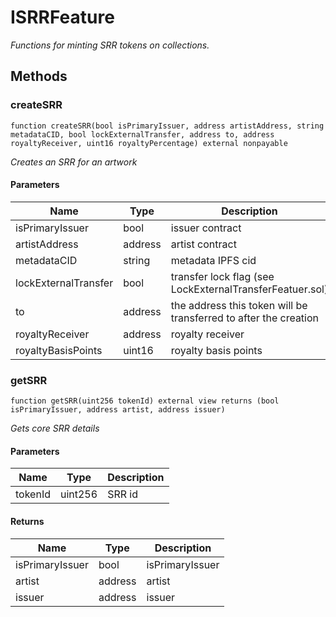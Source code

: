 # ISRRFeature







*Functions for minting SRR tokens on collections.*

## Methods

### createSRR

```solidity
function createSRR(bool isPrimaryIssuer, address artistAddress, string metadataCID, bool lockExternalTransfer, address to, address royaltyReceiver, uint16 royaltyPercentage) external nonpayable
```



*Creates an SRR for an artwork*

#### Parameters

| Name | Type | Description |
|---|---|---|
| isPrimaryIssuer | bool | issuer contract |
| artistAddress | address | artist contract |
| metadataCID | string | metadata IPFS cid |
| lockExternalTransfer | bool | transfer lock flag (see LockExternalTransferFeatuer.sol) |
| to | address | the address this token will be transferred to after the creation |
| royaltyReceiver | address | royalty receiver |
| royaltyBasisPoints | uint16 | royalty basis points |

### getSRR

```solidity
function getSRR(uint256 tokenId) external view returns (bool isPrimaryIssuer, address artist, address issuer)
```



*Gets core SRR details*

#### Parameters

| Name | Type | Description |
|---|---|---|
| tokenId | uint256 | SRR id |

#### Returns

| Name | Type | Description |
|---|---|---|
| isPrimaryIssuer | bool | isPrimaryIssuer |
| artist | address | artist |
| issuer | address | issuer |




